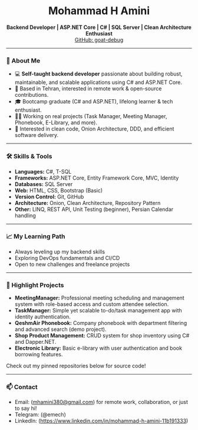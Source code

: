 <!--
**goat-debug/goat-debug** is a ✨ _special_ ✨ repository because its `README.md` (this file) appears on your GitHub profile.
-->

<h1 align="center">Mohammad H Amini</h1>
<p align="center">
  <b>Backend Developer | ASP.NET Core | C# | SQL Server | Clean Architecture Enthusiast</b><br>
  <a href="https://github.com/goat-debug">GitHub: goat-debug</a>
</p>

---

### 🚀 About Me

- 💻 **Self-taught backend developer** passionate about building robust, maintainable, and scalable applications using C# and ASP.NET Core.
- 🏢 Based in Tehran, interested in remote work & open-source contributions.
- 🎓 Bootcamp graduate (C# and ASP.NET), lifelong learner & tech enthusiast.
- 🧑‍💻 Working on real projects (Task Manager, Meeting Manager, Phonebook, E-Library, and more).
- 🧠 Interested in clean code, Onion Architecture, DDD, and efficient software delivery.

---

### 🛠️ Skills & Tools

- **Languages:** C#, T-SQL
- **Frameworks:** ASP.NET Core, Entity Framework Core, MVC, Identity
- **Databases:** SQL Server
- **Web:** HTML, CSS, Bootstrap (Basic)
- **Version Control:** Git, GitHub
- **Architecture:** Onion, Clean Architecture, Repository Pattern
- **Other:** LINQ, REST API, Unit Testing (beginner), Persian Calendar handling

---

### 📈 My Learning Path

- Always leveling up my backend skills
- Exploring DevOps fundamentals and CI/CD
- Open to new challenges and freelance projects

---

### 📝 Highlight Projects

- **MeetingManager:** Professional meeting scheduling and management system with role-based access and custom attendee selection.
- **TaskManager:** Simple yet scalable to-do/task management app with identity authentication.
- **QeshmAir Phonebook:** Company phonebook with department filtering and advanced search (demo project).
- **Shop Product Management:** CRUD system for shop inventory using C# and Dapper.NET.
- **Electronic Library:** Basic e-library with user authentication and book borrowing features.

Check out my pinned repositories below for source code!

---

### 📫 Contact

- Email: (mhamini380@gmail.com) for remote work, collaboration, or just to say hi!
- Telegram: (@emech)
- LinkedIn: (https://www.linkedin.com/in/mohammad-h-amini-11b191333)



